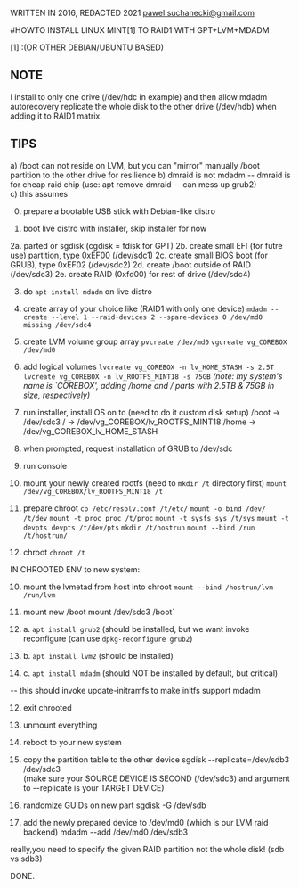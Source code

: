 WRITTEN IN 2016, REDACTED 2021
pawel.suchanecki@gmail.com


#HOWTO INSTALL LINUX MINT[1] TO RAID1 WITH GPT+LVM+MDADM

[1] :(OR OTHER DEBIAN/UBUNTU BASED)

NOTE
---
I install to only one drive (/dev/hdc in example) and then allow mdadm autorecovery replicate the whole disk to the other drive (/dev/hdb) when adding it to RAID1 matrix.

TIPS
--- 
a) /boot can not reside on LVM, but you can "mirror" manually /boot partition to the other drive for resilience
b) dmraid is not mdadm -- dmraid is for cheap raid chip (use: apt remove dmraid -- can mess up grub2)  
c) this assumes


0. prepare a bootable USB stick with Debian-like distro

1. boot live distro with installer, skip installer for now

2a. parted or sgdisk (cgdisk = fdisk for GPT)
2b. create small EFI (for futre use) partition, type 0xEF00 (/dev/sdc1)
2c. create small BIOS boot (for GRUB), type 0xEF02 (/dev/sdc2)
2d. create /boot outside of RAID (/dev/sdc3)
2e. create RAID (0xfd00) for rest of drive (/dev/sdc4)

3. do `apt install mdadm` on live distro

4. create array of your choice like (RAID1 with only one device)
`mdadm --create --level 1 --raid-devices 2 --spare-devices 0 /dev/md0 missing /dev/sdc4`

4. create LVM volume group array
`pvcreate /dev/md0`
`vgcreate vg_COREBOX /dev/md0`

5. add logical volumes 
`lvcreate vg_COREBOX -n lv_HOME_STASH -s 2.5T`
`lvcreate vg_COREBOX -n lv_ROOTFS_MINT18 -s 75GB`
*(note: my system's name is `COREBOX', adding /home and / parts with 2.5TB & 75GB in size, respectively)*

6. run installer, install OS on to (need to do it custom disk setup)
/boot -> /dev/sdc3
/ -> /dev/vg_COREBOX/lv_ROOTFS_MINT18
/home -> /dev/vg_COREBOX_lv_HOME_STASH

6. when prompted, request installation of GRUB to /dev/sdc

7. run console

8. mount your newly created rootfs (need to `mkdir /t` directory first)
`mount /dev/vg_COREBOX/lv_ROOTFS_MINT18 /t`

8. prepare chroot
`cp /etc/resolv.conf /t/etc/`
`mount -o bind /dev/ /t/dev`
`mount -t proc proc /t/proc`
`mount -t sysfs sys /t/sys`
`mount -t devpts devpts /t/dev/pts`
`mkdir /t/hostrun`
`mount --bind /run /t/hostrun/`

9. chroot
`chroot /t`

IN CHROOTED ENV to new system:

10. mount the lvmetad from host into chroot
`mount --bind /hostrun/lvm /run/lvm`

10. mount new /boot
mount /dev/sdc3 /boot`

11. a. `apt install grub2` (should be installed, but we want invoke reconfigure (can use `dpkg-reconfigure grub2`)
11. b. `apt install lvm2` (should be installed)
11. c. `apt install mdadm` (should NOT be installed by default, but critical)

-- this should invoke update-initramfs to make initfs support mdadm

12. exit chrooted
12. unmount everything

13. reboot to your new system

14. copy the partition table to the other device
sgdisk --replicate=/dev/sdb3 /dev/sdc3  
(make sure your SOURCE DEVICE IS SECOND (/dev/sdc3) and argument to --replicate is your TARGET DEVICE)

15. randomize GUIDs on new part
sgdisk -G /dev/sdb

6. add the newly prepared device to /dev/md0 (which is our LVM raid backend)
mdadm --add /dev/md0 /dev/sdb3

really,you need to specify the given RAID partition not the whole disk! (sdb vs sdb3)

DONE.
